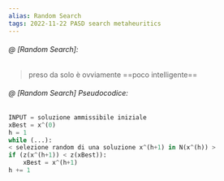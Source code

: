 ```yaml
---
alias: Random Search
tags: 2022-11-22 PASD search metaheuritics
---
```


###### @ [Random Search]:
> preso da solo è ovviamente ==poco intelligente==
<!--ID: 1670236970651-->


###### @ [Random Search] Pseudocodice:

```python
INPUT = soluzione ammissibile iniziale
xBest = x^(0)
h = 1
while (...):
< selezione random di una soluzione x^(h+1) in N(x^(h)) >
if (z(x^(h+1)) < z(xBest)):
	xBest = x^(h+1)
h += 1
```
<!--ID: 1670236970656-->

